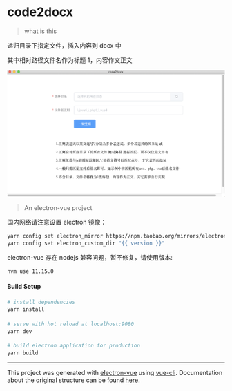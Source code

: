 # code2docx

> what is this

递归目录下指定文件，插入内容到 docx 中

其中相对路径文件名作为标题 1，内容作文正文

<img src="doc/01.png"><br>

> An electron-vue project

国内网络请注意设置 electron 镜像：

```bash
yarn config set electron_mirror https://npm.taobao.org/mirrors/electron/
yarn config set electron_custom_dir "{{ version }}"
```

electron-vue 存在 nodejs 兼容问题，暂不修复，请使用版本:

```
nvm use 11.15.0
```

#### Build Setup

```bash
# install dependencies
yarn install

# serve with hot reload at localhost:9080
yarn dev

# build electron application for production
yarn build


```

---

This project was generated with [electron-vue](https://github.com/SimulatedGREG/electron-vue) using [vue-cli](https://github.com/vuejs/vue-cli). Documentation about the original structure can be found [here](https://simulatedgreg.gitbooks.io/electron-vue/content/index.html).
